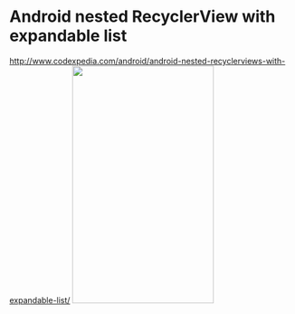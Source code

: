 # Android nested RecyclerView with expandable list

http://www.codexpedia.com/android/android-nested-recyclerviews-with-expandable-list/
<img src="https://github.com/codexpedia/android_nested_recyclerview/blob/master/captures/expandable.gif" width="250" height="420" />

